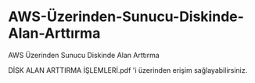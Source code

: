 # AWS-Üzerinden-Sunucu-Diskinde-Alan-Arttırma
AWS Üzerinden Sunucu Diskinde Alan Arttırma

DİSK ALAN ARTTIRMA İŞLEMLERİ.pdf 'i üzerinden erişim sağlayabilirsiniz.
